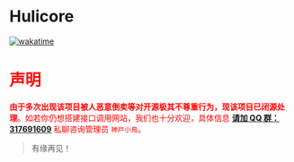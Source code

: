 # Hulicore

<!-- ![stars](https://img.shields.io/github/stars/biyuehu/hulicore) -->
<!-- ![commits](https://img.shields.io/github/commit-activity/t/biyuehu/hulicore) -->
[![wakatime](https://wakatime.com/badge/user/018dc603-712a-4205-a226-d4c9ccd0d02b/project/018dd427-9f87-44a1-a59d-cfdce0bda071.svg)](https://wakatime.com/badge/user/018dc603-712a-4205-a226-d4c9ccd0d02b/project/018dd427-9f87-44a1-a59d-cfdce0bda071)

<div style="color:red">

# 声明

**由于多次出现该项目被人恶意倒卖等对开源极其不尊重行为，现该项目已闭源处理**。如若你仍想搭建接口调用网站，我们也十分欢迎，具体信息 **[请加 QQ 群：317691609](https://qm.qq.com/q/AHyiDQGMgi)** 私聊咨询管理员 `神戸小鳥`。

> 有缘再见！

</div>
